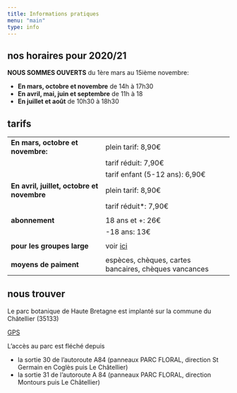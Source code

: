 ```yaml
---
title: Informations pratiques
menu: "main"
type: info
---
```


## nos horaires pour 2020/21

**NOUS SOMMES OUVERTS** du 1ère mars au 15ième novembre:

- **En mars, octobre et novembre** de 14h à 17h30
- **En avril, mai, juin et septembre** de 11h à 18
- **En juillet et août** de 10h30 à 18h30

## tarifs

|                                            |                                                       |
| ------------------------------------------ | ----------------------------------------------------- |
| **En mars, octobre et novembre:**          | plein tarif: 8,90€                                    |
|                                            | tarif réduit: 7,90€                                   |
|                                            | tarif enfant (5-12 ans): 6,90€                        |
| **En avril, juillet, octobre et novembre** | plein tarif: 8,90€                                    |
|                                            | tarif réduit\*: 7,90€                                 |
|                                            |                                                       |
| **abonnement**                             | 18 ans et +: 26€                                      |
|                                            | -18 ans: 13€                                          |
|                                            |                                                       |
| **pour les groupes large**                 | voir [ici](/groupes)                                  |
|                                            |                                                       |
| **moyens de paiment**                      | espèces, chèques, cartes bancaires, chèques vancances |

## nous trouver

Le parc botanique de Haute Bretagne est implanté sur la commune du Châtellier (35133)

<a href="geo:-1,263041,48,430703">GPS</a>

L’accès au parc est fléché depuis

- la sortie 30 de l’autoroute A84 (panneaux PARC FLORAL, direction St Germain
  en Coglès puis Le Châtellier)
- la sortie 31 de l’autoroute A 84 (panneaux PARC FLORAL, direction Montours
  puis Le Châtellier)
